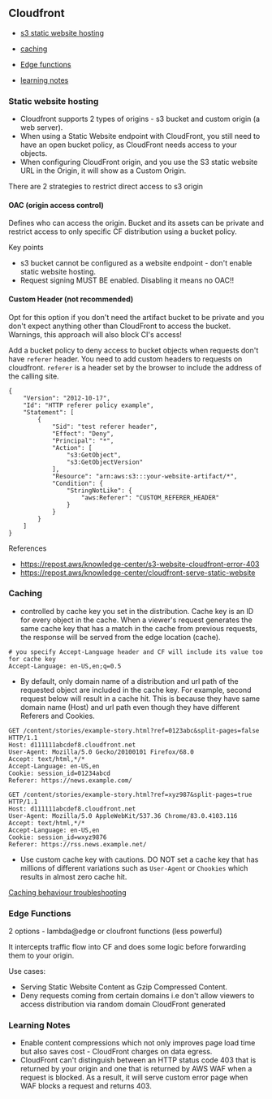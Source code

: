 ## Cloudfront

- [s3 static website hosting](#static-website-hosting)
- [caching](#caching)
- [Edge functions](#edge-funcs)

- [learning notes](#learning-notes)


### Static website hosting

- Cloudfront supports 2 types of origins - s3 bucket and custom origin (a web server).
- When using a Static Website endpoint with CloudFront, you still need to have an open bucket policy, as CloudFront needs access to your objects.
- When configuring CloudFront origin, and you use the S3 static website URL in the Origin, it will show as a Custom Origin.

There are 2 strategies to restrict direct access to s3 origin

#### OAC (origin access control)

Defines who can access the origin. Bucket and its assets can be private and restrict access to only specific CF distribution using a bucket policy.

Key points

- s3 bucket cannot be configured as a website endpoint - don't enable static website hosting.
- Request signing MUST BE enabled. Disabling it means no OAC!!

#### Custom Header (not recommended)

Opt for this option if you don't need the artifact bucket to be private and you don't expect anything other than CloudFront to access the bucket. Warnings, this approach will also block CI's access!

Add a bucket policy to deny access to bucket objects when requests don't have `referer` header. You need to add custom headers to requests on cloudfront. `referer` is a header set by the browser to include the address of the calling site.

```
{
    "Version": "2012-10-17",
    "Id": "HTTP referer policy example",
    "Statement": [
        {
            "Sid": "test referer header",
            "Effect": "Deny",
            "Principal": "*",
            "Action": [
                "s3:GetObject",
                "s3:GetObjectVersion"
            ],
            "Resource": "arn:aws:s3:::your-website-artifact/*",
            "Condition": {
                "StringNotLike": {
                    "aws:Referer": "CUSTOM_REFERER_HEADER"
                }
            }
        }
    ]
}
```

References

- https://repost.aws/knowledge-center/s3-website-cloudfront-error-403
- https://repost.aws/knowledge-center/cloudfront-serve-static-website

### Caching

- controlled by cache key you set in the distribution. Cache key is an ID for every object in the cache. When a viewer's request generates the same cache key that has a match in the cache from previous requests, the response will be served from the edge location (cache).

```
# you specify Accept-Language header and CF will include its value too for cache key
Accept-Language: en-US,en;q=0.5
```

- By default, only domain name of a distribution and url path of the requested object are included in the cache key.
For example, second request below will result in a cache hit. This is because they have same domain name (Host) and url path even though they have different Referers and Cookies. 

```
GET /content/stories/example-story.html?ref=0123abc&split-pages=false HTTP/1.1
Host: d111111abcdef8.cloudfront.net
User-Agent: Mozilla/5.0 Gecko/20100101 Firefox/68.0
Accept: text/html,*/*
Accept-Language: en-US,en
Cookie: session_id=01234abcd
Referer: https://news.example.com/

GET /content/stories/example-story.html?ref=xyz987&split-pages=true HTTP/1.1
Host: d111111abcdef8.cloudfront.net
User-Agent: Mozilla/5.0 AppleWebKit/537.36 Chrome/83.0.4103.116
Accept: text/html,*/*
Accept-Language: en-US,en
Cookie: session_id=wxyz9876
Referer: https://rss.news.example.net/
```

- Use custom cache key with cautions. DO NOT set a cache key that has millions of different variations such as `User-Agent` or `Chookies` which results in almost zero cache hit. 

[Caching behaviour troubleshooting](https://repost.aws/knowledge-center/cloudfront-custom-object-caching)


### Edge Functions

2 options - lambda@edge or cloufront functions (less powerful)

It intercepts traffic flow into CF and does some logic before forwarding them to your origin.

Use cases:

- Serving Static Website Content as Gzip Compressed Content.
- Deny requests coming from certain domains i.e don't allow viewers to access distribution via random domain CloudFront generated

### Learning Notes

- Enable content compressions which not only improves page load time but also saves cost - CloudFront charges on data egress.
- CloudFront can't distinguish between an HTTP status code 403 that is returned by your origin and one that is returned by AWS WAF when a request is blocked. As a result, it will serve custom error page when WAF blocks a request and returns 403.
